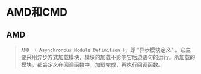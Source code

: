 # AMD和CMD
## AMD
> `AMD （ Asynchronous Module Definition ）`，即 "异步模块定义" 。它主要采用异步方式加载模块，模块的加载不影响它后边语句的运行。所加载的模块，都会定义在回调函数中，加载完成，再执行回调函数。